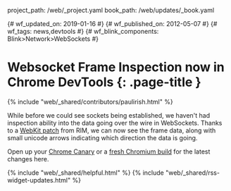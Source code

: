 project_path: /web/_project.yaml
book_path: /web/updates/_book.yaml

{# wf_updated_on: 2019-01-16 #}
{# wf_published_on: 2012-05-07 #}
{# wf_tags: news,devtools #}
{# wf_blink_components: Blink>Network>WebSockets #}

# Websocket Frame Inspection now in Chrome DevTools {: .page-title }

{% include "web/_shared/contributors/paulirish.html" %}


While before we could see sockets being established, we haven't had inspection ability into the data going over the wire in WebSockets. Thanks to a [WebKit patch](http://trac.webkit.org/changeset/115427) from RIM, we can now see the frame data, along with small unicode arrows indicating which direction the data is going. 

Open up your [Chrome Canary](https://www.google.com/intl/en/chrome/browser/canary.html) or a [fresh Chromium build](http://download-chromium.appspot.com) for the latest changes here.



{% include "web/_shared/helpful.html" %}
{% include "web/_shared/rss-widget-updates.html" %}
